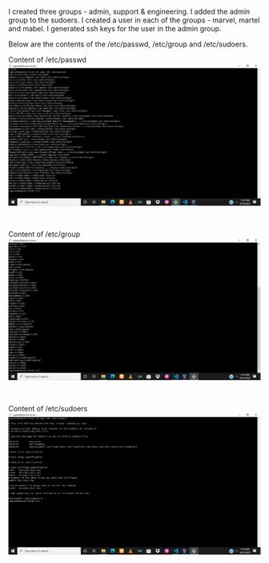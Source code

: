  I created three groups - admin, support & engineering. I added the admin group to the sudoers.
 I created a user in each of the groups - marvel, martel and mabel.
 I generated ssh keys for the user in the admin group.

 Below are the contents of the /etc/passwd, /etc/group and /etc/sudoers.

 Content of /etc/passwd
 ![/etc/passwd](/images/Screenshot%202023-10-10%20230208.png)

 <br>


 Content of /etc/group
 ![/etc/group](/images/Screenshot%202023-10-12%20115355.png)

<br>

 Content of /etc/sudoers
  ![/etc/sudoers](/images/Screenshot%202023-10-12%20115638.png)